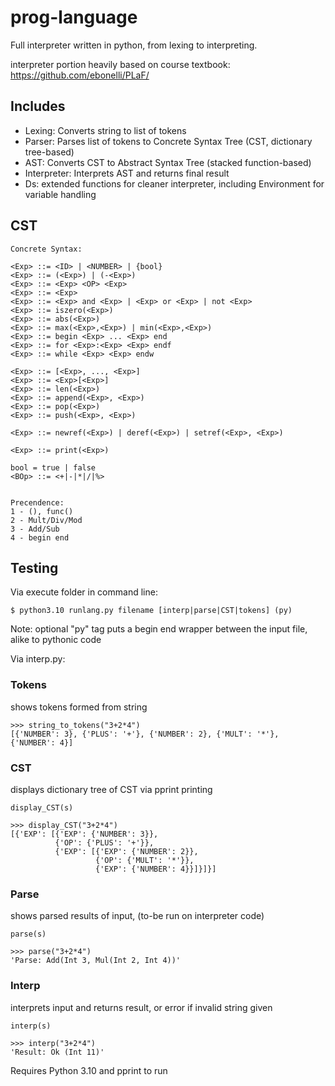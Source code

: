# prog-language

Full interpreter written in python, from lexing to interpreting.

interpreter portion heavily based on course textbook: https://github.com/ebonelli/PLaF/

## Includes

- Lexing: Converts string to list of tokens
- Parser: Parses list of tokens to Concrete Syntax Tree (CST, dictionary tree-based)
- AST: Converts CST to Abstract Syntax Tree (stacked function-based)
- Interpreter: Interprets AST and returns final result
- Ds: extended functions for cleaner interpreter, including Environment for variable handling

## CST

```
Concrete Syntax:

<Exp> ::= <ID> | <NUMBER> | {bool}
<Exp> ::= (<Exp>) | (-<Exp>)
<Exp> ::= <Exp> <OP> <Exp>
<Exp> ::= <Exp>
<Exp> ::= <Exp> and <Exp> | <Exp> or <Exp> | not <Exp>
<Exp> ::= iszero(<Exp>)
<Exp> ::= abs(<Exp>)
<Exp> ::= max(<Exp>,<Exp>) | min(<Exp>,<Exp>)
<Exp> ::= begin <Exp> ... <Exp> end
<Exp> ::= for <Exp>:<Exp> <Exp> endf
<Exp> ::= while <Exp> <Exp> endw

<Exp> ::= [<Exp>, ..., <Exp>]
<Exp> ::= <Exp>[<Exp>]
<Exp> ::= len(<Exp>)
<Exp> ::= append(<Exp>, <Exp>)
<Exp> ::= pop(<Exp>)
<Exp> ::= push(<Exp>, <Exp>)

<Exp> ::= newref(<Exp>) | deref(<Exp>) | setref(<Exp>, <Exp>)

<Exp> ::= print(<Exp>)

bool = true | false
<BOp> ::= <+|-|*|/|%>


Precendence:
1 - (), func()
2 - Mult/Div/Mod
3 - Add/Sub
4 - begin end
```

## Testing

Via execute folder in command line:

```
$ python3.10 runlang.py filename [interp|parse|CST|tokens] (py)
```

Note: optional "py" tag puts a begin end wrapper between the input file, alike to pythonic code

Via interp.py:

### Tokens

shows tokens formed from string
```
>>> string_to_tokens("3+2*4")
[{'NUMBER': 3}, {'PLUS': '+'}, {'NUMBER': 2}, {'MULT': '*'}, {'NUMBER': 4}]
```

### CST

displays dictionary tree of CST via pprint printing
```
display_CST(s)
```

```
>>> display_CST("3+2*4")
[{'EXP': [{'EXP': {'NUMBER': 3}},
          {'OP': {'PLUS': '+'}},
          {'EXP': [{'EXP': {'NUMBER': 2}},
                   {'OP': {'MULT': '*'}},
                   {'EXP': {'NUMBER': 4}}]}]}]
```

### Parse

shows parsed results of input, (to-be run on interpreter code)
```
parse(s)
```

```
>>> parse("3+2*4")
'Parse: Add(Int 3, Mul(Int 2, Int 4))'
```

### Interp

interprets input and returns result, or error if invalid string given
```
interp(s)
```

```
>>> interp("3+2*4")
'Result: Ok (Int 11)'
```

Requires Python 3.10 and pprint to run
